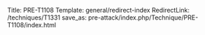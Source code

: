 Title: PRE-T1108
Template: general/redirect-index
RedirectLink: /techniques/T1331
save_as: pre-attack/index.php/Technique/PRE-T1108/index.html